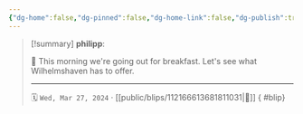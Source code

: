 ```yaml
---
{"dg-home":false,"dg-pinned":false,"dg-home-link":false,"dg-publish":true,"type":"blip","disabled rules":["yaml-title","yaml-title-alias","file-name-heading"],"title":"philipp on mastodon @ 2024-03-27","created-date":"2024-03-27T08:04:58","id":112166613681811020,"updated-date":"2025-05-02T08:50:43","dg-path":"blips/112166613681811031.md","permalink":"/blips/112166613681811031/","dgPassFrontmatter":true}
---
```


> [!summary] **philipp**:
>
> 🥐 This morning we're going out for breakfast. Let's see what Wilhelmshaven has to offer.
> - - -
>
> 🗓️ `Wed, Mar 27, 2024` · [[public/blips/112166613681811031\|🔗]]
{ #blip}

